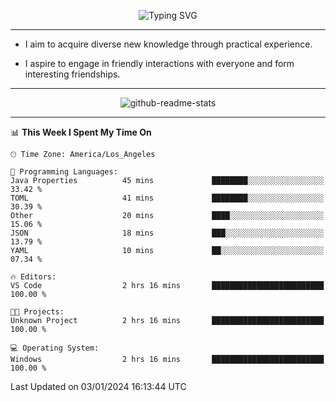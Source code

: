 <p align="center">
  <img src="https://readme-typing-svg.demolab.com?font=Fira+Code&weight=500&size=32&duration=2500&pause=1600&center=true&vCenter=true&random=false&width=1024&height=64&lines=Hi+there+%F0%9F%91%8B;I'm+delighted+you+could+make+it+here+%F0%9F%8E%89;I'm+Harry%2C+a+college+student+still+finding+my+way" alt="Typing SVG" />
</p>


---


- I aim to acquire diverse new knowledge through practical experience.

- I aspire to engage in friendly interactions with everyone and form interesting friendships.


---


<p align="center">
  <img src="https://github-readme-stats.vercel.app/api?username=Harry-Jing&show_icons=true" alt="github-readme-stats"/>
</p>


---

<!--START_SECTION:waka-->
📊 **This Week I Spent My Time On** 

```text
🕑︎ Time Zone: America/Los_Angeles

💬 Programming Languages: 
Java Properties          45 mins             ████████░░░░░░░░░░░░░░░░░   33.42 % 
TOML                     41 mins             ████████░░░░░░░░░░░░░░░░░   30.39 % 
Other                    20 mins             ████░░░░░░░░░░░░░░░░░░░░░   15.06 % 
JSON                     18 mins             ███░░░░░░░░░░░░░░░░░░░░░░   13.79 % 
YAML                     10 mins             ██░░░░░░░░░░░░░░░░░░░░░░░   07.34 % 

🔥 Editors: 
VS Code                  2 hrs 16 mins       █████████████████████████   100.00 % 

🐱‍💻 Projects: 
Unknown Project          2 hrs 16 mins       █████████████████████████   100.00 % 

💻 Operating System: 
Windows                  2 hrs 16 mins       █████████████████████████   100.00 % 
```


 Last Updated on 03/01/2024 16:13:44 UTC
<!--END_SECTION:waka-->
